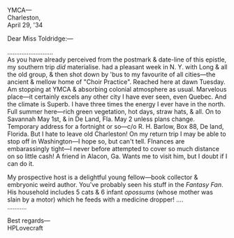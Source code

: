 YMCA—  
Charleston,  
April 29, '34

Dear Miss Toldridge:—

..........................  
As you have already perceived from the postmark & date-line of this epistle, my southern trip *did* materialise. had a pleasant week in N. Y. with Long & all the old group, & then shot down by 'bus to my favourite of all cities—the ancient & mellow home of "Choir Practice". Reached here at dawn Tuesday. Am stopping at YMCA & absorbing colonial atmosphere as usual. Marvelous place—it certainly excels any other city I have ever seen, even Quebec. And the climate is Superb. I have three times the energy I ever have in the north. Full summer here—rich green vegetation, hot days, straw hats, & all. On to Savannah May 1st, & in De Land, Fla. May 2 unless plans change. Temporary address for a fortnight or so—c/o R. H. Barlow, Box 88, De land, Florida. But I hate to leave old Charleston! On my return trip I may be able to stop off in Washington—I hope so, but can't tell. FInances are embarassingly tight—I never before attempted to cover so much distance on so little cash! A friend in Alacon, Ga. Wants me to visit him, but I doubt if I can do it.

My prospective host is a delightful young fellow—book collector & embryonic weird author. You've probably seen his stuff in the *Fantasy Fan*. His household includes 5 cats & 6 infant *opossums* (whose mother was slain by a motor) which he feeds with a medicine dropper! ....  
...........

Best regards—  
HPLovecraft
